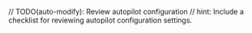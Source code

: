 // TODO(auto-modify): Review autopilot configuration
// hint: Include a checklist for reviewing autopilot configuration settings.
